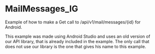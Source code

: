 MailMessages_IG
===================

Example of how to make a Get call to /api/v1/mail/messages/{id} for Android.

This example was made using Android Studio and uses an old version of our API library, that is already included in the example. The only call that does not use our library is the one that gives his name to this example.



